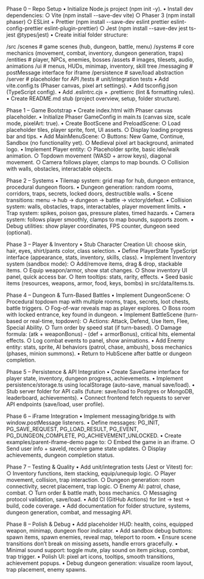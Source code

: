 Phase 0 – Repo Setup
    • Initialize Node.js project (npm init -y).
    • Install dev dependencies:
        ○ Vite (npm install --save-dev vite)
        ○ Phaser 3 (npm install phaser)
        ○ ESLint + Prettier (npm install --save-dev eslint prettier eslint-config-prettier eslint-plugin-prettier)
        ○ Jest (npm install --save-dev jest ts-jest @types/jest)
    • Create initial folder structure:

/src
  /scenes       # game scenes (hub, dungeon, battle, menu)
  /systems      # core mechanics (movement, combat, inventory, dungeon generation, traps)
  /entities     # player, NPCs, enemies, bosses
  /assets       # images, tilesets, audio, animations
  /ui           # menus, HUDs, minimap, inventory, skill tree
  /messaging    # postMessage interface for iframe
  /persistence  # save/load abstraction
/server         # placeholder for API
/tests          # unit/integration tests
    • Add vite.config.ts (Phaser canvas, pixel art settings).
    • Add tsconfig.json (TypeScript config).
    • Add .eslintrc.cjs + .prettierrc (lint & formatting rules).
    • Create README.md stub (project overview, setup, folder structure).

Phase 1 – Game Bootstrap
    • Create index.html with Phaser canvas placeholder.
    • Initialize Phaser GameConfig in main.ts (canvas size, scale mode, pixelArt: true).
    • Create BootScene and PreloadScene:
        ○ Load placeholder tiles, player sprite, font, UI assets.
        ○ Display loading progress bar and tips.
    • Add MainMenuScene:
        ○ Buttons: New Game, Continue, Sandbox (no functionality yet).
        ○ Medieval pixel art background, animated logo.
    • Implement Player entity:
        ○ Placeholder sprite, basic idle/walk animation.
        ○ Topdown movement (WASD + arrow keys), diagonal movement.
        ○ Camera follows player, clamps to map bounds.
        ○ Collision with walls, obstacles, interactable objects.

Phase 2 – Systems
    • Tilemap system: grid map for hub, dungeon entrance, procedural dungeon floors.
    • Dungeon generation: random rooms, corridors, traps, secrets, locked doors, destructible walls.
    • Scene transitions: menu → hub → dungeon → battle → victory/defeat.
    • Collision system: walls, obstacles, traps, interactables, player movement limits.
    • Trap system: spikes, poison gas, pressure plates, timed hazards.
    • Camera system: follows player smoothly, clamps to map bounds, supports zoom.
    • Debug utilities: show player coordinates, FPS counter, dungeon seed (optional).

Phase 3 – Player & Inventory
    • Stub Character Creation UI: choose skin, hair, eyes, shirt/pants color, class selection.
    • Define PlayerState TypeScript interface (appearance, stats, inventory, skills, class).
    • Implement Inventory system (sandbox mode):
        ○ Add/remove items, drag & drop, stackable items.
        ○ Equip weapon/armor, show stat changes.
        ○ Show inventory UI panel, quick access bar.
        ○ Item tooltips: stats, rarity, effects.
    • Seed basic items (resources, weapons, armor, food, keys, bombs) in src/data/items.ts.

Phase 4 – Dungeon & Turn-Based Battles
    • Implement DungeonScene:
        ○ Procedural topdown map with multiple rooms, traps, secrets, loot chests, battle triggers.
        ○ Fog-of-war reveals map as player explores.
        ○ Boss room with locked entrance, key found in dungeon.
    • Implement BattleScene (turn-based or real-time, topdown):
        ○ Actions: Attack, Defend, Use Item, Flee, Special Ability.
        ○ Turn order by speed stat (if turn-based).
        ○ Damage formula: (atk + weaponBonus) - (def + armorBonus), critical hits, elemental effects.
        ○ Log combat events to panel, show animations.
    • Add Enemy entity: stats, sprite, AI behaviors (patrol, chase, ambush), boss mechanics (phases, minion summons).
    • Return to HubScene after battle or dungeon completion.

Phase 5 – Persistence & API Integration
    • Create SaveGame interface for player state, inventory, dungeon progress, achievements.
    • Implement persistence/storage.ts using localStorage (auto-save, manual save/load).
    • Stub server folder for API calls (future: save/load to Postgres or MongoDB, leaderboard, achievements).
    • Connect frontend fetch requests to server API endpoints (save/load, user profile).

Phase 6 – iFrame Integration
    • Implement messaging/bridge.ts with window.postMessage listeners.
    • Define messages: PG_INIT, PG_SAVE_REQUEST, PG_LOAD_RESULT, PG_EVENT, PG_DUNGEON_COMPLETE, PG_ACHIEVEMENT_UNLOCKED.
    • Create examples/parent-iframe-demo page to:
        ○ Embed the game in an iframe.
        ○ Send user info + saveId, receive game state updates.
        ○ Display achievements, dungeon completion status.

Phase 7 – Testing & Quality
    • Add unit/integration tests (Jest or Vitest) for:
        ○ Inventory functions, item stacking, equip/unequip logic.
        ○ Player movement, collision, trap interaction.
        ○ Dungeon generation: room connectivity, secret placement, trap logic.
        ○ Enemy AI: patrol, chase, combat.
        ○ Turn order & battle math, boss mechanics.
        ○ Messaging protocol validation, save/load.
    • Add CI (GitHub Actions) for lint → test → build, code coverage.
    • Add documentation for folder structure, systems, dungeon generation, combat, and messaging API.

Phase 8 – Polish & Debug
    • Add placeholder HUD: health, coins, equipped weapon, minimap, dungeon floor indicator.
    • Add sandbox debug buttons: spawn items, spawn enemies, reveal map, teleport to room.
    • Ensure scene transitions don’t break on missing assets, handle errors gracefully.
    • Minimal sound support: toggle mute, play sound on item pickup, combat, trap trigger.
    • Polish UI: pixel art icons, tooltips, smooth transitions, achievement popups.
    • Debug dungeon generation: visualize room layout, trap placement, enemy spawns.

